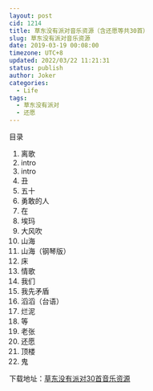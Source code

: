 ```yaml
---
layout: post
cid: 1214
title: 草东没有派对音乐资源（含还愿等共30首）
slug: 草东没有派对音乐资源
date: 2019-03-19 00:08:00
timezone: UTC+8
updated: 2022/03/22 11:21:31
status: publish
author: Joker
categories: 
  - Life
tags: 
  - 草东没有派对
  - 还愿
---
```



目录

1. 离歌
2. intro
3. intro
4. 丑
5. 五十
6. 勇敢的人
7. 在
8. 埃玛
9. 大风吹
10. 山海
11. 山海（钢琴版）
12. 床
13. 情歌
14. 我们
15. 我先矛盾
16. 滔滔（台语）
17. 烂泥
18. 等
19. 老张
20. 还愿
21. 顶楼
22. 鬼

下载地址：[草东没有派对30首音乐资源](https://cloud.joker.cc/#s/6hx7PU8Q)

